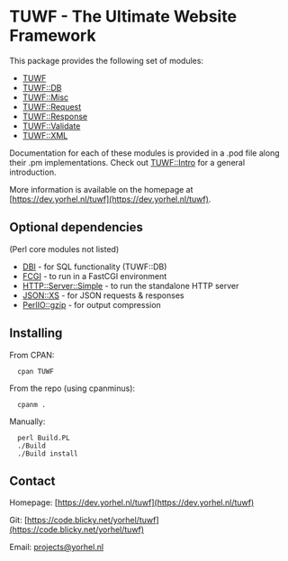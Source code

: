 # TUWF - The Ultimate Website Framework

This package provides the following set of modules:

- [TUWF](https://dev.yorhel.nl/tuwf/man)
- [TUWF::DB](https://dev.yorhel.nl/tuwf/man/db)
- [TUWF::Misc](https://dev.yorhel.nl/tuwf/man/misc)
- [TUWF::Request](https://dev.yorhel.nl/tuwf/man/request)
- [TUWF::Response](https://dev.yorhel.nl/tuwf/man/response)
- [TUWF::Validate](https://dev.yorhel.nl/tuwf/man/validate)
- [TUWF::XML](https://dev.yorhel.nl/tuwf/man/xml)

Documentation for each of these modules is provided in a .pod file along their
.pm implementations. Check out
[TUWF::Intro](https://dev.yorhel.nl/tuwf/man/intro) for a general introduction.

More information is available on the homepage at
[https://dev.yorhel.nl/tuwf](https://dev.yorhel.nl/tuwf).


## Optional dependencies

(Perl core modules not listed)

- [DBI](https://metacpan.org/release/DBI) - for SQL functionality (TUWF::DB)
- [FCGI](https://metacpan.org/release/FCGI) - to run in a FastCGI environment
- [HTTP::Server::Simple](https://metacpan.org/release/HTTP-Server-Simple) - to run the standalone HTTP server
- [JSON::XS](https://metacpan.org/release/JSON-XS) - for JSON requests & responses
- [PerlIO::gzip](https://metacpan.org/release/PerlIO-gzip) - for output compression


## Installing

From CPAN:

```
  cpan TUWF
```

From the repo (using cpanminus):

```
  cpanm .
```

Manually:

```
  perl Build.PL
  ./Build
  ./Build install
```


## Contact

Homepage: [https://dev.yorhel.nl/tuwf](https://dev.yorhel.nl/tuwf)

Git: [https://code.blicky.net/yorhel/tuwf](https://code.blicky.net/yorhel/tuwf)

Email: projects@yorhel.nl
